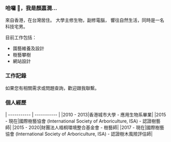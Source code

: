 ### 哈囉 👋，我是顏嘉潤...

來自香港，在台灣居住。
大學主修生物，副修電腦，
響往自然生活，同時是一名科技宅男。

目前工作包括：
- 園藝維養及設計
- 樹藝攀樹
- 網站設計

### 工作記錄

如果您有相關需求或問題查詢，歡迎跟我聯繫。

### 個人經歷
| ----------- | ----------- |
|2010 - 2013|香港城市大學 - 應用生物系畢業|
|2015 - 現在|國際樹藝協會 (International Society of Arboriculture, ISA) - 認證樹藝師|
|2015 - 2020|財團法人梧桐環境整合基金會 - 樹藝師|
|2017 - 現在|國際樹藝協會 (International Society of Arboriculture, ISA) - 認證樹木風險評估師|
